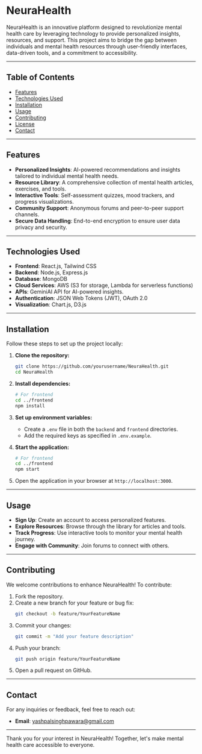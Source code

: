 # NeuraHealth

NeuraHealth is an innovative platform designed to revolutionize mental health care by leveraging technology to provide personalized insights, resources, and support. This project aims to bridge the gap between individuals and mental health resources through user-friendly interfaces, data-driven tools, and a commitment to accessibility.

---

## Table of Contents

- [Features](#features)
- [Technologies Used](#technologies-used)
- [Installation](#installation)
- [Usage](#usage)
- [Contributing](#contributing)
- [License](#license)
- [Contact](#contact)

---

## Features

- **Personalized Insights**: AI-powered recommendations and insights tailored to individual mental health needs.
- **Resource Library**: A comprehensive collection of mental health articles, exercises, and tools.
- **Interactive Tools**: Self-assessment quizzes, mood trackers, and progress visualizations.
- **Community Support**: Anonymous forums and peer-to-peer support channels.
- **Secure Data Handling**: End-to-end encryption to ensure user data privacy and security.

---

## Technologies Used

- **Frontend**: React.js, Tailwind CSS
- **Backend**: Node.js, Express.js
- **Database**: MongoDB
- **Cloud Services**: AWS (S3 for storage, Lambda for serverless functions)
- **APIs**: GeminiAI API for AI-powered insights.
- **Authentication**: JSON Web Tokens (JWT), OAuth 2.0
- **Visualization**: Chart.js, D3.js

---

## Installation

Follow these steps to set up the project locally:

1. **Clone the repository:**
   ```bash
   git clone https://github.com/yourusername/NeuraHealth.git
   cd NeuraHealth
   ```

2. **Install dependencies:**
   ```bash
   # For frontend
   cd ../frontend
   npm install
   ```

3. **Set up environment variables:**
   - Create a `.env` file in both the `backend` and `frontend` directories.
   - Add the required keys as specified in `.env.example`.

4. **Start the application:**
   ```bash
   # For frontend
   cd ../frontend
   npm start
   ```

5. Open the application in your browser at `http://localhost:3000`.

---

## Usage

- **Sign Up**: Create an account to access personalized features.
- **Explore Resources**: Browse through the library for articles and tools.
- **Track Progress**: Use interactive tools to monitor your mental health journey.
- **Engage with Community**: Join forums to connect with others.

---

## Contributing

We welcome contributions to enhance NeuraHealth! To contribute:

1. Fork the repository.
2. Create a new branch for your feature or bug fix:
   ```bash
   git checkout -b feature/YourFeatureName
   ```
3. Commit your changes:
   ```bash
   git commit -m "Add your feature description"
   ```
4. Push your branch:
   ```bash
   git push origin feature/YourFeatureName
   ```
5. Open a pull request on GitHub.

---
## Contact

For any inquiries or feedback, feel free to reach out:

- **Email**: yashpalsinghpawara@gmail.com


---

Thank you for your interest in NeuraHealth! Together, let's make mental health care accessible to everyone.

